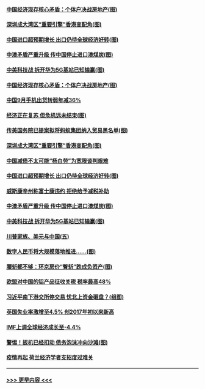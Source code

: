 #### [中国经济现存核心矛盾：个体户决战房地产(图)](../pages/p5/949291.md?t=10151602) 
#### [深圳成大湾区“重要引擎”香港变配角(图)](../pages/p5/949301.md?t=10151602) 
#### [中国进口超预期增长 出口仍待全球经济好转(图)](../pages/p5/949273.md?t=10151602) 
#### [中澳矛盾严重升级 传中国停止进口澳煤炭(图)](../pages/p5/949260.md?t=10151602) 
#### [中美科技战 拆开华为5G基站已知输赢(图)](../pages/p5/949163.md?t=10151602) 
#### [中国经济现存核心矛盾：个体户决战房地产(图)](../pages/p5/949291.md?t=10151602) 
#### [中国9月手机出货转弱年减36%](../pages/p5/949309.md?t=10151602) 
#### [经济正在复苏 但危机远未结束(图)](../pages/p5/949281.md?t=10151602) 
#### [传美国务院已提案拟将蚂蚁集团纳入贸易黑名单(图)](../pages/p5/949307.md?t=10151602) 
#### [深圳成大湾区“重要引擎”香港变配角(图)](../pages/p5/949301.md?t=10151602) 
#### [中国减债不太可能“杨白劳”为宽限谈判艰难](../pages/p5/949295.md?t=10151602) 
#### [中国进口超预期增长 出口仍待全球经济好转(图)](../pages/p5/949273.md?t=10151602) 
#### [威斯康辛州称富士康违约 拒绝给予减税补助](../pages/p5/949263.md?t=10151602) 
#### [中澳矛盾严重升级 传中国停止进口澳煤炭(图)](../pages/p5/949260.md?t=10151602) 
#### [中美科技战 拆开华为5G基站已知输赢(图)](../pages/p5/949163.md?t=10151602) 
#### [川普家族、美元与中国(五)](../pages/p5/949199.md?t=10151602) 
#### [数字人民币将大规模落地推进……(图)](../pages/p5/949189.md?t=10151602) 
#### [腰斩都不够：环京房价“臀斩”跌成负资产(图)](../pages/p5/949190.md?t=10151602) 
#### [欧盟对中国的铝产品征收关税 税率最高48%](../pages/p5/949166.md?t=10151602) 
#### [习近平南下港交所停交易 忧北上资金砸盘？(组图)](../pages/p5/949153.md?t=10151602) 
#### [英国失业率激增至4.5% 创2017年初以来新高](../pages/p5/949141.md?t=10151602) 
#### [IMF上调全球经济成长至-4.4%](../pages/p5/949139.md?t=10151602) 
#### [警惕！扳机已经扣动 债务泡沫冲向沙滩(图)](../pages/p5/949135.md?t=10151602) 
#### [疫情再起 荷兰经济学者支招度过难关](../pages/p5/949133.md?t=10151602) 

----
#### [ >>> 更早内容 <<< ](../indexes/p5-earlier.md)

